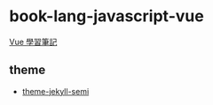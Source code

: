 # book-lang-javascript-vue

[Vue 學習筆記](https://foreachsam.github.io/book-lang-javascript-vue/)

## theme

* [theme-jekyll-semi](https://foreachsam.github.io/theme-jekyll-semi/)

